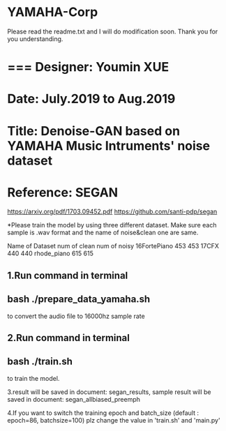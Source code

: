 # YAMAHA-Corp
Please read the readme.txt and I will do modification soon. Thank you for you understanding.

===
Designer: 	Youmin XUE
===
Date:		July.2019 to Aug.2019
===
Title:		Denoise-GAN based on YAMAHA Music Intruments' noise dataset
===
Reference: 	SEGAN
===
<paper resource>https://arxiv.org/pdf/1703.09452.pdf
<github>https://github.com/santi-pdp/segan


*Please train the model by using three different dataset.
Make sure each sample is .wav format and the name of noise&clean one are same.


Name of Dataset			num of clean		num of noisy
16FortePiano			     453		    453
17CFX				     440		    440
rhode_piano			     615		    615



1.Run command in terminal
-------------------------------
bash ./prepare_data_yamaha.sh
-------------------------------
to convert the audio file to 16000hz sample rate


2.Run command in terminal
-------------------------------
bash ./train.sh
-------------------------------
to train the model.


3.result will be saved in document: segan_results,
  sample result will be saved in document: segan_allbiased_preemph


4.If you want to switch the training epoch and batch_size (default : epoch=86, batchsize=100)
plz change the value in 'train.sh' and 'main.py'
